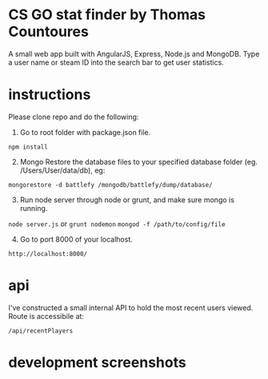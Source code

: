 # CS GO stat finder by Thomas Countoures
A small web app built with AngularJS, Express, Node.js and MongoDB. Type a user name or steam ID into the search bar to get user statistics.

# instructions
Please clone repo and do the following:

1. Go to root folder with package.json file.

`npm install`

2. Mongo Restore the database files to your specified database folder (eg. /Users/User/data/db), eg:

`mongorestore -d battlefy /mongodb/battlefy/dump/database/`

3. Run node server through node or grunt, and make sure mongo is running.

`node server.js` or `grunt nodemon`
`mongod -f /path/to/config/file`

4. Go to port 8000 of your localhost.

`http://localhost:8000/`

# api

I've constructed a small internal API to hold the most recent users viewed. Route is accessibile at:

`/api/recentPlayers`

# development screenshots




